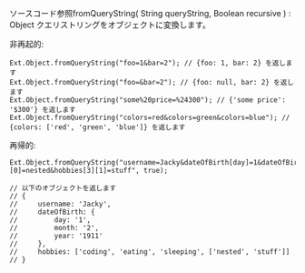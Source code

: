 ソースコード参照fromQueryString( String queryString, Boolean recursive ) : Object
クエリストリングをオブジェクトに変換します。

非再起的:

    Ext.Object.fromQueryString("foo=1&bar=2"); // {foo: 1, bar: 2} を返します
    Ext.Object.fromQueryString("foo=&bar=2"); // {foo: null, bar: 2} を返します
    Ext.Object.fromQueryString("some%20price=%24300"); // {'some price': '$300'} を返します
    Ext.Object.fromQueryString("colors=red&colors=green&colors=blue"); // {colors: ['red', 'green', 'blue']} を返します

再帰的:

    Ext.Object.fromQueryString("username=Jacky&dateOfBirth[day]=1&dateOfBirth[month]=2&dateOfBirth[year]=1911&hobbies[0]=coding&hobbies[1]=eating&hobbies[2]=sleeping&hobbies[3][0]=nested&hobbies[3][1]=stuff", true);

    // 以下のオブジェクトを返します
    // {
    //     username: 'Jacky',
    //     dateOfBirth: {
    //         day: '1',
    //         month: '2',
    //         year: '1911'
    //     },
    //     hobbies: ['coding', 'eating', 'sleeping', ['nested', 'stuff']]
    // }

